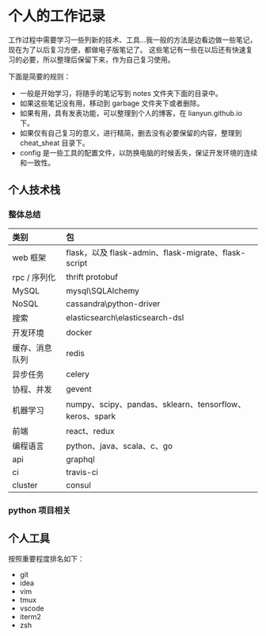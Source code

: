 个人的工作记录
=============

工作过程中需要学习一些列新的技术、工具...我一般的方法是边看边做一些笔记，现在为了以后复习方便，都做电子版笔记了。
这些笔记有一些在以后还有快速复习的必要，所以整理后保留下来，作为自己复习使用。

下面是简要的规则：

+ 一般是开始学习，将随手的笔记写到 notes 文件夹下面的目录中。
+ 如果这些笔记没有用，移动到 garbage 文件夹下或者删除。
+ 如果有用，具有发表功能，可以整理到个人的博客，在 lianyun.github.io 下。
+ 如果仅有自己复习的意义，进行精简，删去没有必要保留的内容，整理到 cheat_sheat 目录下。
+ config 是一些工具的配置文件，以防换电脑的时候丢失，保证开发环境的连续和一致性。

## 个人技术栈

### 整体总结

| 类别 | 包 |
| :--- | :--- |
| web 框架 | flask，以及 flask-admin、flask-migrate、flask-script |
| rpc / 序列化 | thrift protobuf |
| MySQL | mysql\SQLAlchemy |
| NoSQL | cassandra\python-driver |
| 搜索 | elasticsearch\elasticsearch-dsl |
| 开发环境 | docker |
| 缓存、消息队列 | redis |
| 异步任务 | celery |
| 协程、并发 | gevent |
| 机器学习 | numpy、scipy、pandas、sklearn、tensorflow、keros、spark |
| 前端 | react、redux |
| 编程语言 | python、java、scala、c、go | javascript、rust |
| api | graphql |
| ci | travis-ci |
| cluster | consul |


### python 项目相关


## 个人工具
按照重要程度排名如下：

+ git
+ idea
+ vim
+ tmux
+ vscode
+ iterm2
+ zsh
